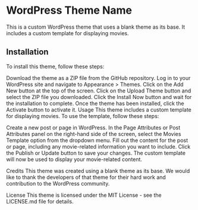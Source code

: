 
# WordPress Theme Name
This is a custom WordPress theme that uses a blank theme as its base. It includes a custom template for displaying movies.

## Installation
To install this theme, follow these steps:

Download the theme as a ZIP file from the GitHub repository.
Log in to your WordPress site and navigate to Appearance > Themes.
Click on the Add New button at the top of the screen.
Click on the Upload Theme button and select the ZIP file you downloaded.
Click the Install Now button and wait for the installation to complete.
Once the theme has been installed, click the Activate button to activate it.
Usage
This theme includes a custom template for displaying movies. To use the template, follow these steps:

Create a new post or page in WordPress.
In the Page Attributes or Post Attributes panel on the right-hand side of the screen, select the Movies Template option from the dropdown menu.
Fill out the content for the post or page, including any movie-related information you want to include.
Click the Publish or Update button to save your changes.
The custom template will now be used to display your movie-related content.

Credits
This theme was created using a blank theme as its base. We would like to thank the developers of that theme for their hard work and contribution to the WordPress community.

License
This theme is licensed under the MIT License - see the LICENSE.md file for details.




